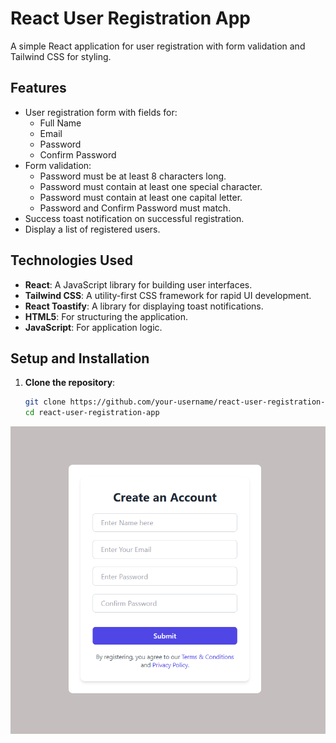 # React User Registration App

A simple React application for user registration with form validation and Tailwind CSS for styling.

## Features

- User registration form with fields for:
  - Full Name
  - Email
  - Password
  - Confirm Password
- Form validation:
  - Password must be at least 8 characters long.
  - Password must contain at least one special character.
  - Password must contain at least one capital letter.
  - Password and Confirm Password must match.
- Success toast notification on successful registration.
- Display a list of registered users.

## Technologies Used

- **React**: A JavaScript library for building user interfaces.
- **Tailwind CSS**: A utility-first CSS framework for rapid UI development.
- **React Toastify**: A library for displaying toast notifications.
- **HTML5**: For structuring the application.
- **JavaScript**: For application logic.

## Setup and Installation

1. **Clone the repository**:
   ```bash
   git clone https://github.com/your-username/react-user-registration-app.git
   cd react-user-registration-app
   ```

![alt text](image.png)
